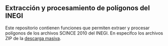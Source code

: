 ## Extracción y procesamiento de polígonos del INEGI

Este repositorio contienen funciones que permiten extraer y procesar polígonos de los archivos SCINCE 2010 del INEGI.
En específco los archivos ZIP de la [descarga masiva](ht..tps://www.inegi.org.mx/app/descarga/?ti=13&ag=00#microdatos).
